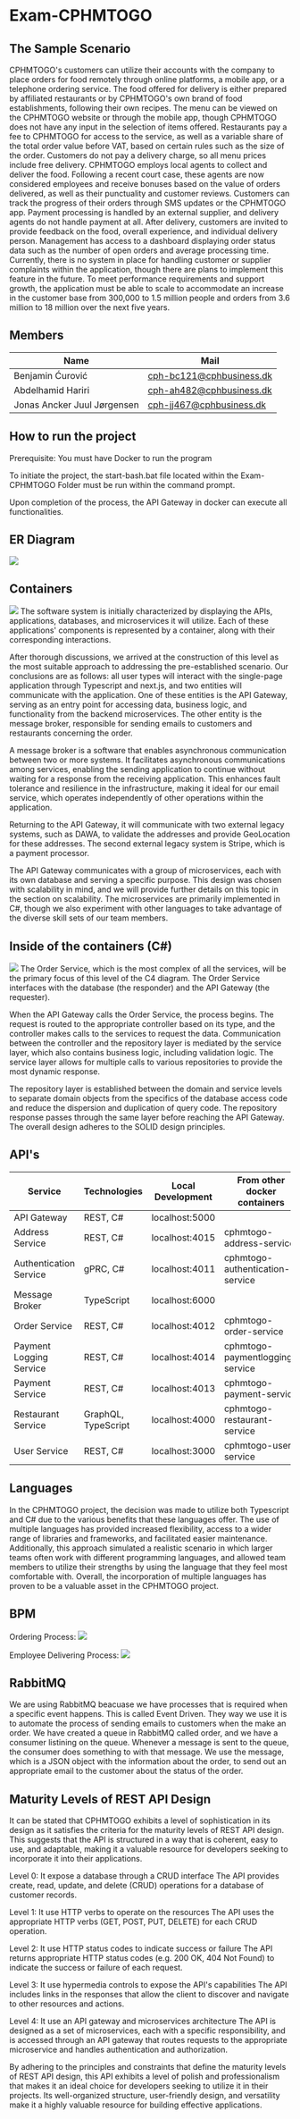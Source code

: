 # Exam-CPHMTOGO

## The Sample Scenario
CPHMTOGO's customers can utilize their accounts with the company to place orders for food remotely through online platforms, a mobile app, or a telephone ordering service. The food offered for delivery is either prepared by affiliated restaurants or by CPHMTOGO's own brand of food establishments, following their own recipes. The menu can be viewed on the CPHMTOGO website or through the mobile app, though CPHMTOGO does not have any input in the selection of items offered. Restaurants pay a fee to CPHMTOGO for access to the service, as well as a variable share of the total order value before VAT, based on certain rules such as the size of the order. Customers do not pay a delivery charge, so all menu prices include free delivery. CPHMTOGO employs local agents to collect and deliver the food. Following a recent court case, these agents are now considered employees and receive bonuses based on the value of orders delivered, as well as their punctuality and customer reviews. Customers can track the progress of their orders through SMS updates or the CPHMTOGO app. Payment processing is handled by an external supplier, and delivery agents do not handle payment at all. After delivery, customers are invited to provide feedback on the food, overall experience, and individual delivery person. Management has access to a dashboard displaying order status data such as the number of open orders and average processing time. Currently, there is no system in place for handling customer or supplier complaints within the application, though there are plans to implement this feature in the future. To meet performance requirements and support growth, the application must be able to scale to accommodate an increase in the customer base from 300,000 to 1.5 million people and orders from 3.6 million to 18 million over the next five years.


## Members
| Name                        | Mail                     |
|-----------------------------|--------------------------|
| Benjamin Ćurović            | cph-bc121@cphbusiness.dk |
| Abdelhamid Hariri           | cph-ah482@cphbusiness.dk |
| Jonas Ancker Juul Jørgensen | cph-jj467@cphbusiness.dk                         |

## How to run the project
Prerequisite:
You must have Docker to run the program

To initiate the project, the start-bash.bat file located within the Exam-CPHMTOGO Folder must be run within the command prompt.

Upon completion of the process, the API Gateway in docker can execute all functionalities.

## ER Diagram
![](https://raw.githubusercontent.com/Abed01-lab/prisma-erd/b9fb5f2de610b67b6c673ad1b352c69996e4f22b/prisma/ERD.svg)

## Containers
![](https://i.imgur.com/HVHJu8W.png)
The software system is initially characterized by displaying the APIs, applications, databases, and microservices it will utilize. Each of these applications' components is represented by a container, along with their corresponding interactions.

After thorough discussions, we arrived at the construction of this level as the most suitable approach to addressing the pre-established scenario. Our conclusions are as follows: all user types will interact with the single-page application through Typescript and next.js, and two entities will communicate with the application. 
One of these entities is the API Gateway, serving as an entry point for accessing data, business logic, and functionality from the backend microservices. The other entity is the message broker, responsible for sending emails to customers and restaurants concerning the order.

A message broker is a software that enables asynchronous communication between two or more systems. It facilitates asynchronous communications among services, enabling the sending application to continue without waiting for a response from the receiving application. This enhances fault tolerance and resilience in the infrastructure, making it ideal for our email service, which operates independently of other operations within the application.

Returning to the API Gateway, it will communicate with two external legacy systems, such as DAWA, to validate the addresses and provide GeoLocation for these addresses. The second external legacy system is Stripe, which is a payment processor.

The API Gateway communicates with a group of microservices, each with its own database and serving a specific purpose. This design was chosen with scalability in mind, and we will provide further details on this topic in the section on scalability. The microservices are primarily implemented in C#, though we also experiment with other languages to take advantage of the diverse skill sets of our team members.

## Inside of the containers (C#)
![](https://i.imgur.com/BIjUiK7.png)
The Order Service, which is the most complex of all the services, will be the primary focus of this level of the C4 diagram. The Order Service interfaces with the database (the responder) and the API Gateway (the requester). 

When the API Gateway calls the Order Service, the process begins. The request is routed to the appropriate controller based on its type, and the controller makes calls to the services to request the data. Communication between the controller and the repository layer is mediated by the service layer, which also contains business logic, including validation logic. The service layer allows for multiple calls to various repositories to provide the most dynamic response. 

The repository layer is established between the domain and service levels to separate domain objects from the specifics of the database access code and reduce the dispersion and duplication of query code. 
The repository response passes through the same layer before reaching the API Gateway. The overall design adheres to the SOLID design principles.


## API's
| Service                 | Technologies        | Local Development | From other docker containers        |
|-------------------------|---------------------|-------------------|-------------------------------------|
| API Gateway             | REST, C#            | localhost:5000    |                                     |
| Address Service         | REST, C#            | localhost:4015    |  cphmtogo-address-service           |
| Authentication Service  | gPRC, C#            | localhost:4011    |  cphmtogo-authentication-service    |
| Message Broker          | TypeScript          | localhost:6000    |                                     |
| Order Service           | REST, C#            | localhost:4012    |  cphmtogo-order-service             |
| Payment Logging Service | REST, C#            | localhost:4014    |  cphmtogo-paymentlogging-service    |
| Payment Service         | REST, C#            | localhost:4013    |  cphmtogo-payment-service           |
| Restaurant Service      | GraphQL, TypeScript | localhost:4000    |  cphmtogo-restaurant-service        |
| User Service            | REST, C#            | localhost:3000    |  cphmtogo-user-service              |

## Languages
In the CPHMTOGO project, the decision was made to utilize both Typescript and C# due to the various benefits that these languages offer. The use of multiple languages has provided increased flexibility, access to a wider range of libraries and frameworks, and facilitated easier maintenance. Additionally, this approach simulated a realistic scenario in which larger teams often work with different programming languages, and allowed team members to utilize their strengths by using the language that they feel most comfortable with. Overall, the incorporation of multiple languages has proven to be a valuable asset in the CPHMTOGO project.

## BPM
Ordering Process:
![](https://github.com/Benjo6/Exam-CPHMTOGO/blob/main/BPM/OrderBPM.png)

Employee Delivering Process:
![](https://github.com/Benjo6/Exam-CPHMTOGO/blob/main/BPM/DeliveringProcess.png)

## RabbitMQ

We are using RabbitMQ beacuase we have processes that is required when a specific event happens. This is called Event Driven. They way we use it is to automate the process of sending emails to customers when the make an order. We have created a queue in RabbitMQ called order, and we have a consumer listining on the queue. Whenever a message is sent to the queue, the consumer does something to with that message. We use the message, which is a JSON object with the information about the order, to send out an appropriate email to the customer about the status of the order.
 
## Maturity Levels of REST API Design
It can be stated that CPHMTOGO exhibits a level of sophistication in its design as it satisfies the criteria for the maturity levels of REST API design. This suggests that the API is structured in a way that is coherent, easy to use, and adaptable, making it a valuable resource for developers seeking to incorporate it into their applications.

Level 0: It expose a database through a CRUD interface
The API provides create, read, update, and delete (CRUD) operations for a database of customer records.

Level 1: It use HTTP verbs to operate on the resources
The API uses the appropriate HTTP verbs (GET, POST, PUT, DELETE) for each CRUD operation.

Level 2: It use HTTP status codes to indicate success or failure
The API returns appropriate HTTP status codes (e.g. 200 OK, 404 Not Found) to indicate the success or failure of each request.

Level 3: It use hypermedia controls to expose the API's capabilities
The API includes links in the responses that allow the client to discover and navigate to other resources and actions.

Level 4: It use an API gateway and microservices architecture
The API is designed as a set of microservices, each with a specific responsibility, and is accessed through an API gateway that routes requests to the appropriate microservice and handles authentication and authorization.

By adhering to the principles and constraints that define the maturity levels of REST API design, this API exhibits a level of polish and professionalism that makes it an ideal choice for developers seeking to utilize it in their projects. Its well-organized structure, user-friendly design, and versatility make it a highly valuable resource for building effective applications.







